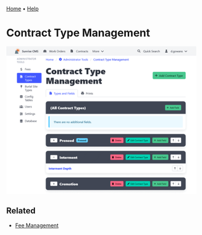 [Home](https://cityssm.github.io/sunrise-cms/)
•
[Help](https://cityssm.github.io/sunrise-cms/docs/)

# Contract Type Management

![Contract Type Management](./images/contractTypeManagement.png)

## Related

- [Fee Management](./feeManagement.md)
